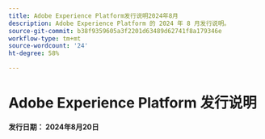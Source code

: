 ```yaml
---
title: Adobe Experience Platform发行说明2024年8月
description: Adobe Experience Platform 的 2024 年 8 月发行说明。
source-git-commit: b38f9359605a3f2201d63489d62741f8a179346e
workflow-type: tm+mt
source-wordcount: '24'
ht-degree: 58%

---
```


# Adobe Experience Platform 发行说明

**发行日期： 2024年8月20日**
